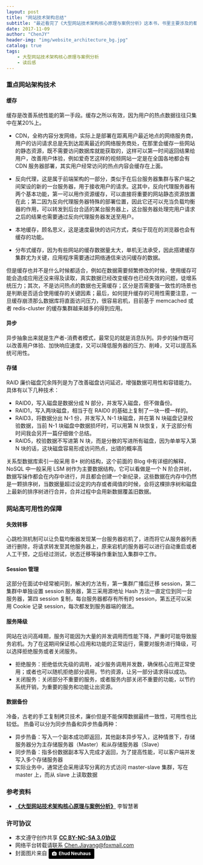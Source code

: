 ```yaml
---
layout: post
title: "网站技术架构总结"
subtitle: "最近看完了《大型网站技术架构核心原理与案例分析》这本书，书里主要涉及的都是技术知识而非代码实现，读下来之后感觉对自己的知识面还是有加深的，起到了很好的深化作用，巩固了之前的薄弱环节，而且对于面试时一些架构设计、分布式数据一致性问题都感到有了更好的回答思路，总之确实是一本适合入门的好书。"
date: 2017-11-09
author: "ChenJY"
header-img: "img/website_architecture_bg.jpg"
catalog: true
tags: 
    - 大型网站技术架构核心原理与案例分析
    - 读后感
---
```


### 重点网站架构技术
#### 缓存
缓存是改善系统性能的第一手段。缓存之所以有效，因为用户的热点数据往往只集中在某20%上。

* CDN，全称内容分发网络，实际上是部署在距离用户最近地点的网络服务商，用户的访问请求总是先到达距离最近的网络服务商处，在那里会缓存一些网站的静态资源，既不需要访问数据库就能获取的，这样可以第一时间返回结果给用户，改善用户体验，例如爱奇艺这样的视频网站一定是在全国各地都会有 CDN 服务器部署，其实用户经常访问的热点内容会缓存在上面。

* 反向代理，这是属于前端架构的一部分，类似于在后台服务器集群与客户端之间架设的新的一台服务器，用于接收用户的请求。这其中，反向代理服务器有两个基本功能，第一可以用作资源缓存，可以直接将重要的网站静态资源放置在此；第二因为反向代理服务器特殊的部署位置，因此它还可以充当负载均衡器的作用，可以转发到后台合适的某台服务器上，这台服务器处理完用户请求之后的结果也需要通过反向代理服务器发送至用户。

* 本地缓存，顾名思义，这是速度最快的访问方式，类似于现在的浏览器也会有缓存的功能。

* 分布式缓存，因为有些网站的缓存数据量太大，单机无法承受，因此搭建缓存集群尤为关键，应用程序需要通过网络通信来访问缓存的数据。

但是缓存也并不是什么时候都适合，例如在数据需要频繁修改的时候，使用缓存可能会造成应用还没来得及读取，真实数据已经改变缓存也已经失效的问题，徒增系统压力；其次，不是访问热点的数据也无需缓存；区分是否需要强一致性的场景也是判断是否适合使用缓存的关键因素；最后，如何提升缓存的可用性需要注意，一旦缓存崩溃那么数据库将直面访问压力，很容易宕机，目前基于 memcached 或者 redis-cluster 的缓存集群越来越多的得到应用。

#### 异步
异步抽象出来就是生产者-消费者模式，最常见的就是消息队列。异步的操作既可以改善用户体验、加快响应速度，又可以降低服务器的压力、削峰，又可以提高系统可用性。

#### 存储
RAID 廉价磁盘冗余阵列是为了改善磁盘访问延迟，增强数据可用性和容错能力。具体有以下几种技术：

* RAID0，写入磁盘是数据分成 N 部分，并发写入磁盘，但不做备份。
* RAID1，写入两块磁盘，相当于在 RAID0 的基础上复制了一块一模一样的。
* RAID3，将数据分出 N-1 份，并发写入 N-1 块磁盘，并在第 N 块磁盘记录校验数据，当前 N-1 块磁盘中数据损坏时，可以用第 N 块恢复，关于这部分有时间我会另开一篇仔细做个总结。
* RAID5，校验数据不写进第 N 块，而是分散的写进所有磁盘，因为单单写入第 N 块的话，这块磁盘容易形成访问热点，出错的概率高

关系型数据库索引一般采用 B+ 树的结构，这个前面的 Blog 中有详细的解释，NoSQL 中一般采用 LSM 树作为主要数据结构，它可以看做是一个 N 阶合并树，数据写操作都会在内存中进行，并且都会创建一个新纪录，这些数据在内存中仍然是一颗排序树，当数据量超过设定的内存或者阈值的时候，会将这棵排序树和磁盘上最新的排序树进行合并，合并过程中会用新数据覆盖旧数据。

### 网站高可用性的保障
#### 失效转移
心跳检测机制可以让负载均衡器发现某一台服务器宕机了，进而将它从服务器列表进行删除，将请求转发至其他服务器上，原来宕机的服务器可以进行自动重启或者人工干预，之后经过测试，状态迁移等操作重新加入集群中工作。

#### Session 管理
这部分在面试中经常被问到，解决的方法有，第一集群广播后迁移 session，第二集群中单独设置 session 服务器，第三采用源地址 Hash 方法一直定位到同一台服务器，第四 session 复制，每台服务器都存有所有的 session，第五还可以采用 Cookie 记录 session，每次都发到服务器端的做法。

#### 服务降级
网站在访问高峰期，服务可能因为大量的并发调用而性能下降，严重时可能导致服务宕机。为了在这期间保证核心应用和功能的正常运行，需要对服务进行降级，可以选择拒绝服务或者关闭服务。
* 拒绝服务：拒绝低优先级的调用，减少服务调用并发数，确保核心应用正常使用；或者也可以随机拒绝部分调用，节约资源，让另一部分请求得以成功。
* 关闭服务：关闭部分不重要的服务，或者服务内部关闭不重要的功能，以节约系统开销，为重要的服务和功能让出资源。

#### 数据备份
冷备，古老的手工复制拷贝技术，廉价但是不能保障数据最终一致性，可用性也比较低。
热备可以分为同步热备和异步热备两种：
* 异步热备：写入一个副本成功即返回，其他副本异步写入，这种情景下，存储服务器分为主存储服务器（Master）和从存储服务器（Slave）
* 同步热备：指多份数据副本写入完成才返回，为了提高性能，可以客户端并发写入多个存储服务器
* 实际业务中，通常还会采用读写分离的方式访问 master-slave 集群，写在 master 上，而从 slave 上读取数据

### 参考资料
* <a href="https://item.jd.com/11322972.html" target="_blank"><b>《大型网站技术架构核心原理与案例分析》</b></a> 李智慧著

### 许可协议
* 本文遵守创作共享 <a href="https://creativecommons.org/licenses/by-nc-sa/3.0/cn/" target="_blank"><b>CC BY-NC-SA 3.0协议</b></a>
* 网络平台转载请联系 Chen.Jiayang@foxmail.com
* 封面图片来自 <a style="background-color:black;color:white;text-decoration:none;padding:4px 6px;font-family:-apple-system, BlinkMacSystemFont, &quot;San Francisco&quot;, &quot;Helvetica Neue&quot;, Helvetica, Ubuntu, Roboto, Noto, &quot;Segoe UI&quot;, Arial, sans-serif;font-size:12px;font-weight:bold;line-height:1.2;display:inline-block;border-radius:3px;" href="https://unsplash.com/@paramir?utm_medium=referral&amp;utm_campaign=photographer-credit&amp;utm_content=creditBadge" target="_blank" rel="noopener noreferrer" title="Download free do whatever you want high-resolution photos from Ehud Neuhaus"><span style="display:inline-block;padding:2px 3px;"><svg xmlns="http://www.w3.org/2000/svg" style="height:12px;width:auto;position:relative;vertical-align:middle;top:-1px;fill:white;" viewBox="0 0 32 32"><title></title><path d="M20.8 18.1c0 2.7-2.2 4.8-4.8 4.8s-4.8-2.1-4.8-4.8c0-2.7 2.2-4.8 4.8-4.8 2.7.1 4.8 2.2 4.8 4.8zm11.2-7.4v14.9c0 2.3-1.9 4.3-4.3 4.3h-23.4c-2.4 0-4.3-1.9-4.3-4.3v-15c0-2.3 1.9-4.3 4.3-4.3h3.7l.8-2.3c.4-1.1 1.7-2 2.9-2h8.6c1.2 0 2.5.9 2.9 2l.8 2.4h3.7c2.4 0 4.3 1.9 4.3 4.3zm-8.6 7.5c0-4.1-3.3-7.5-7.5-7.5-4.1 0-7.5 3.4-7.5 7.5s3.3 7.5 7.5 7.5c4.2-.1 7.5-3.4 7.5-7.5z"></path></svg></span><span style="display:inline-block;padding:2px 3px;">Ehud Neuhaus</span></a>



